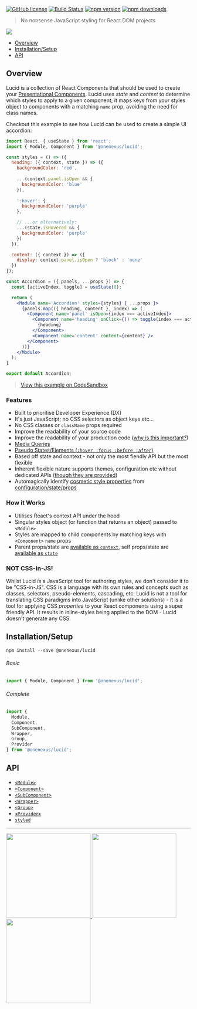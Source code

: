 [![GitHub license](https://img.shields.io/badge/license-MIT-blue.svg)](https://github.com/One-Nexus/Lucid/blob/master/LICENSE)
[![Build Status](https://travis-ci.com/One-Nexus/Lucid.svg?branch=master)](https://travis-ci.com/One-Nexus/Lucid)
[![npm version](https://badge.fury.io/js/%40onenexus%2Flucid.svg)](https://www.npmjs.com/package/@onenexus/lucid)
[![npm downloads](https://img.shields.io/npm/dm/@onenexus/lucid.svg)](https://www.npmjs.com/package/@onenexus/lucid)

> No nonsense JavaScript styling for React DOM projects

<img src="http://www.onenexus.io/lucid/images/banner.png" /><br>

* [Overview](#overview)
* [Installation/Setup](#installationsetup)
* [API](#api)

## Overview

Lucid is a collection of React Components that should be used to create your [Presentational Components](https://learn.co/lessons/react-presentation-components). Lucid uses *state* and *context* to determine which styles to apply to a given component; it maps keys from your styles object to components with a matching `name` prop, avoiding the need for class names. 

Checkout this example to see how Lucid can be used to create a simple UI accordion:

```jsx
import React, { useState } from 'react';
import { Module, Component } from '@onenexus/lucid';

const styles = () => ({
  heading: ({ context, state }) => ({
    backgroundColor: 'red',
    
    ...(context.panel.isOpen && {
      backgroundColor: 'blue'
    }),
    
    ':hover': {
      backgroundColor: 'purple'
    },

    // ...or alternatively:
    ...(state.isHovered && {
      backgroundColor: 'purple'
    })
  }),

  content: ({ context }) => ({
    display: context.panel.isOpen ? 'block' : 'none'
  })
});

const Accordion = ({ panels, ...props }) => {
  const [activeIndex, toggle] = useState(0);

  return (
    <Module name='Accordion' styles={styles} { ...props }>
      {panels.map(({ heading, content }, index) => (
        <Component name='panel' isOpen={index === activeIndex}>
          <Component name='heading' onClick={() => toggle(index === activeIndex ? -1 : index)}>
            {heading}
          </Component>
          <Component name='content' content={content} />
        </Component>
      ))}
    </Module>
  );
}

export default Accordion;
```

> [View this example on CodeSandbox](https://codesandbox.io/s/fervent-pine-3lgoo)

### Features

* Built to prioritise Developer Experience (DX)
* It's just JavaScript; no CSS selectors as object keys etc...
* No CSS classes or `className` props required
* Improve the readability of your source code
* Improve the readability of your production code ([why is this important?](https://twitter.com/ESR360/status/1151879057409265666))
* [Media Queries](https://github.com/One-Nexus/Lucid/wiki/Styles#media-queries)
* [Pseudo States/Elements (`:hover`, `:focus`, `:before`, `:after`)](https://github.com/One-Nexus/Lucid/wiki/Styles#pseudo-stateselements)
* Based off state and context - not only the most fiendly API but the most flexible
* Inherent flexible nature supports themes, configuration etc without dedicated APIs ([though they are provided](https://github.com/One-Nexus/Lucid/wiki/Config))
* Automagically identify [cosmetic style properties](https://github.com/One-Nexus/Lucid/wiki/Config#retreiving-cosmetic-styles-from-config) from [configuration/state/props](https://github.com/One-Nexus/Lucid/wiki/Styles#pass-array-of-styles)

### How it Works

* Utilises React's context API under the hood
* Singular styles object (or function that returns an object) passed to `<Module>`
* Styles are mapped to child components by matching keys with `<Component>` `name` props
* Parent props/state are [available as `context`](https://github.com/One-Nexus/Lucid/wiki/Context), self props/state are [available as `state`](hhttps://github.com/One-Nexus/Lucid/wiki/Statee)

### NOT CSS-in-JS!

Whilst Lucid _is_ a JavaScript tool for authoring styles, we don't consider it to be "CSS-in-JS". CSS is a language with its own rules and concepts such as classes, selectors, pseudo-elements, cascading, etc. Lucid is not a tool for translating CSS paradigms into JavaScript (unlike other solutions) - it is a tool for applying CSS _properties_ to your React components using a super friendly API. It results in inline-styles being applied to the DOM - Lucid doesn't generate any CSS.

## Installation/Setup

```
npm install --save @onenexus/lucid
```

###### Basic

```js
import { Module, Component } from '@onenexus/lucid';
```

###### Complete

```js
import { 
  Module,
  Component,
  SubComponent,
  Wrapper,
  Group,
  Provider
} from '@onenexus/lucid';
```

## API

* [`<Module>`](https://github.com/One-Nexus/Lucid/wiki/Module)
* [`<Component>`](https://github.com/One-Nexus/Lucid/wiki/Component)
* [`<SubComponent>`](https://github.com/One-Nexus/Lucid/wiki/SubComponent)
* [`<Wrapper>`](https://github.com/One-Nexus/Lucid/wiki/Wrapper)
* [`<Group>`](https://github.com/One-Nexus/Lucid/wiki/Group)
* [`<Provider>`](https://github.com/One-Nexus/Lucid/wiki/Provider)
* [`styled`](https://github.com/One-Nexus/Lucid/wiki/styled)

---

<a href="https://github.com/ESR360">
  <img src="http://edmundreed.com/assets/images/github.gif?v=1" width="230px" />
</a>
<a href="https://twitter.com/ESR360">
  <img src="http://edmundreed.com/assets/images/twitter.gif?v=1" width="230px" />
</a>
<a href="https://www.instagram.com/edmund_reed/">
  <img src="http://edmundreed.com/assets/images/insta.png" width="230px" />
</a>